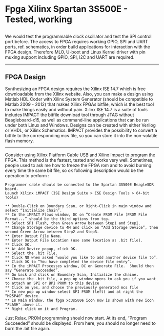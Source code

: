  
# Fpga Xilinx Spartan 3S500E  - Tested, working

## 
We would test the programmable clock oscillator and test the SPI control port before. The access to FPGA requires working GPIO, SPI and UART ports, ref. schematics, in order build applications for interaction with the FPGA design. Therefore MLO, U-boot and Linux Kernel driver with pin muxing support including GPIO, SPI, I2C and UART are required.

------

## FPGA Design
Synthesizing an FPGA design requires the Xilinx ISE 14.7 which is free downloadable from the Xilinx website. Also, you can make a design using Matlab HDL Coder with Xilinx System Generator (should be compatible to Matlab 2009 - 2012) that makes Xilinx FPGAs bitfile, which is the best tool to make things easily and without pain.
Xilinx ISE 14.7 is a suite of tools includes IMPACT the bitfile download tool through JTAG without Beagleboard-x15, as well as command-line applications that can be run under both Linux and Windows. Designs can be created with either Verilog or VHDL, or Xilinx Schematics. IMPACT provides the possibility to convert a bitfile to the corresponding mcs file, so you can store it into the non-volatile flash memory.

------

Consider using Xilinx Platform Cable USB and Xilinx Impact to program the FPGA. This method is the fastest, tested and works very well.
Sometimes, people used to ask me how to freeze the FPGA rom and to avoid burning every time the same bit file, so ok following description would be the operation to perform :

	Programmer cable should be connected to the Spartan 3S500E BeagleSDR board.
	Launch Xilinx iMPACT (ISE Design Suite > ISE Design Tools > 64-bit Tools)
	
	** Double-Click on Boundary Scan, or Right-Click in main window and select “Initialize Chain”.	
	** In the iMPACT Flows window, DC on “Create PROM File (PROM File Format...” should be the third options from top.
	** Select SPI Flash, then Green Arrow between Step1 and Step2.
	** Change Storage device to 4M and click on “Add Storage Device”, then second Green Arrow between Step2 and Step3.
	** Enter Output File Name.
	** Enter Output File Location (use same location as .bit file).
	** Click OK.
	** At Add Device popup, click OK.
	** Select the .bit File.
	** Click NO when asked “would you like to add another device file to”.
	** Click OK to “You have completed the device file entry”.
	** In the iMPACT Processes window, DC on Generate File.  Should then say “Generate Succeeded”.
	** Go back and click on Boundary Scan, Initialize the chaine.
	** Choose the .bit file, a pop up window opens to ask you if you want to attach an SPI or BPI PROM to this device
	** Click on yes, and choose the previously generated mcs file
	** In new pop up window select SPI PROM (left) and at right the “M25P40” device.
	** In Main Window, the fpga xc3s500e icon now is shown with new icon “FLASH” above it.
	** Right click on it and Program.


Just Relax. 
PROM programming should now start. At its end, “Program Succeeded” should be displayed. From here, you should no longer need to burn the .bit file again.
